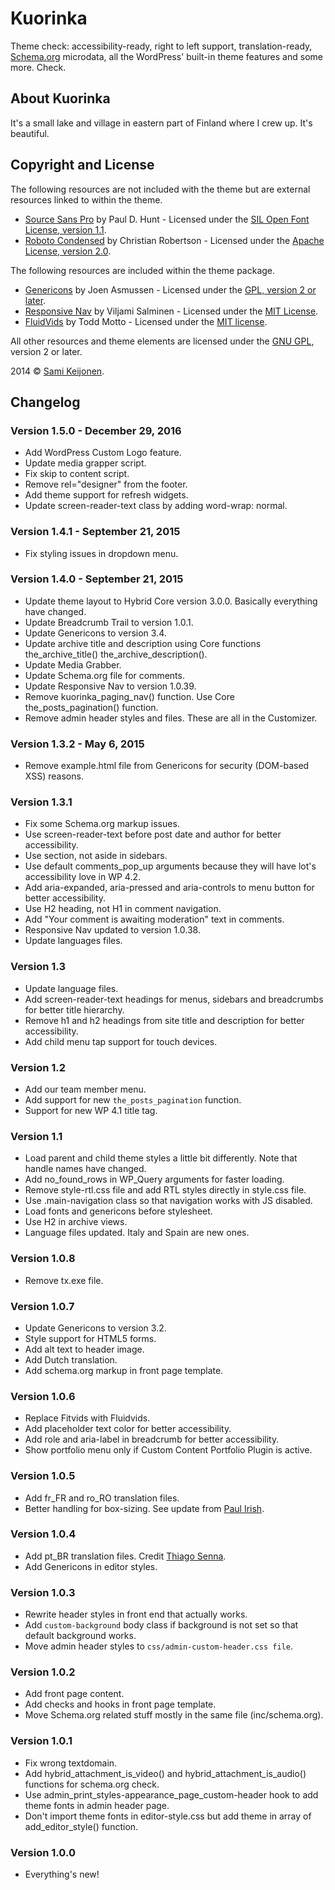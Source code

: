 # Kuorinka

Theme check: accessibility-ready, right to left support, translation-ready, [Schema.org](http://schema.org) microdata, all the WordPress' built-in theme features and some more. Check.

## About Kuorinka

It's a small lake and village in eastern part of Finland where I crew up. It's beautiful. 

## Copyright and License

The following resources are not included with the theme but are external resources linked to within the theme.

* [Source Sans Pro](https://www.google.com/fonts/specimen/Source+Sans+Pro) by Paul D. Hunt - Licensed under the [SIL Open Font License, version 1.1](http://scripts.sil.org/OFL).
* [Roboto Condensed](http://www.google.com/fonts/specimen/Roboto+Condensed) by Christian Robertson - Licensed under the [Apache License, version 2.0](http://www.apache.org/licenses/LICENSE-2.0.html).

The following resources are included within the theme package.

* [Genericons](http://genericons.com/) by Joen Asmussen - Licensed under the [GPL, version 2 or later](http://www.gnu.org/licenses/old-licenses/gpl-2.0.html).
* [Responsive Nav](http://responsive-nav.com/) by Viljami Salminen - Licensed under the [MIT License](http://opensource.org/licenses/MIT).
* [FluidVids](https://github.com/toddmotto/fluidvids) by Todd Motto - Licensed under the [MIT license](http://opensource.org/licenses/MIT).

All other resources and theme elements are licensed under the [GNU GPL](http://www.gnu.org/licenses/old-licenses/gpl-2.0.html), version 2 or later.

2014 &copy; [Sami Keijonen](https://foxland.fi).

## Changelog

### Version 1.5.0 - December 29, 2016

* Add WordPress Custom Logo feature.
* Update media grapper script.
* Fix skip to content script.
* Remove rel="designer" from the footer.
* Add theme support for refresh widgets.
* Update screen-reader-text class by adding word-wrap: normal.

### Version 1.4.1 - September 21, 2015

* Fix styling issues in dropdown menu.

### Version 1.4.0 - September 21, 2015

* Update theme layout to Hybrid Core version 3.0.0. Basically everything have changed.
* Update Breadcrumb Trail to version 1.0.1.
* Update Genericons to version 3.4.
* Update archive title and description using Core functions the_archive_title() the_archive_description().
* Update Media Grabber.
* Update Schema.org file for comments.
* Update Responsive Nav to version 1.0.39.
* Remove kuorinka_paging_nav() function. Use Core the_posts_pagination() function.
* Remove admin header styles and files. These are all in the Customizer.

### Version 1.3.2 - May 6, 2015

* Remove example.html file from Genericons for security (DOM-based XSS) reasons.

### Version 1.3.1

* Fix some Schema.org markup issues.
* Use screen-reader-text before post date and author for better accessibility.
* Use section, not aside in sidebars.
* Use default comments_pop_up arguments because they will have lot's accessibility love in WP 4.2.
* Add aria-expanded, aria-pressed and aria-controls to menu button for better accessibility.
* Use H2 heading, not H1 in comment navigation.
* Add "Your comment is awaiting moderation" text in comments.
* Responsive Nav updated to version 1.0.38.
* Update languages files.

### Version 1.3

* Update language files.
* Add screen-reader-text headings for menus, sidebars and breadcrumbs for better title hierarchy.
* Remove h1 and h2 headings from site title and description for better accessibility.
* Add child menu tap support for touch devices.

### Version 1.2

* Add our team member menu.
* Add support for new `the_posts_pagination` function.
* Support for new WP 4.1 title tag.

### Version 1.1

* Load parent and child theme styles a little bit differently. Note that handle names have changed. 
* Add no_found_rows in WP_Query arguments for faster loading.
* Remove style-rtl.css file and add RTL styles directly in style.css file.
* Use .main-navigation class so that navigation works with JS disabled.
* Load fonts and genericons before stylesheet.
* Use H2 in archive views.
* Language files updated. Italy and Spain are new ones.

### Version 1.0.8

* Remove tx.exe file.

### Version 1.0.7

* Update Genericons to version 3.2.
* Style support for HTML5 forms.
* Add alt text to header image.
* Add Dutch translation.
* Add schema.org markup in front page template.

### Version 1.0.6

* Replace Fitvids with Fluidvids.
* Add placeholder text color for better accessibility.
* Add role and aria-label in breadcrumb for better accessibility.
* Show portfolio menu only if Custom Content Portfolio Plugin is active.


### Version 1.0.5

* Add fr_FR and ro_RO translation files.
* Better handling for box-sizing. See update from [Paul Irish](http://www.paulirish.com/2012/box-sizing-border-box-ftw/). 

### Version 1.0.4

* Add pt_BR translation files. Credit [Thiago Senna](http://thremes.com.br/portfolio/temas/).
* Add Genericons in editor styles.

### Version 1.0.3

* Rewrite header styles in front end that actually works.
* Add `custom-background` body class if background is not set so that default background works.
* Move admin header styles to `css/admin-custom-header.css file`.

### Version 1.0.2

* Add front page content.
* Add checks and hooks in front page template.
* Move Schema.org related stuff mostly in the same file (inc/schema.org).

### Version 1.0.1

* Fix wrong textdomain.
* Add hybrid_attachment_is_video() and hybrid_attachment_is_audio() functions for schema.org check.
* Use admin_print_styles-appearance_page_custom-header hook to add theme fonts in admin header page.
* Don't import theme fonts in editor-style.css but add theme in array of add_editor_style() function.

### Version 1.0.0

* Everything's new!